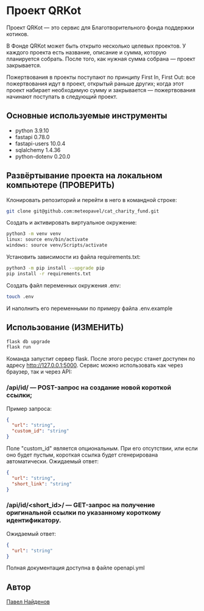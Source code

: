 # Проект QRKot
Проект QRKot — это сервис для Благотворительного фонда поддержки котиков.

В Фонде QRKot может быть открыто несколько целевых проектов. У каждого проекта есть название, описание и сумма, которую планируется собрать. После того, как нужная сумма собрана — проект закрывается.

Пожертвования в проекты поступают по принципу First In, First Out: все пожертвования идут в проект, открытый раньше других; когда этот проект набирает необходимую сумму и закрывается — пожертвования начинают поступать в следующий проект.

## Основные используемые инструменты
* python        3.9.10
* fastapi       0.78.0
* fastapi-users 10.0.4
* sqlalchemy    1.4.36
* python-dotenv 0.20.0

## Развёртывание проекта на локальном компьютере (ПРОВЕРИТЬ)
Клонировать репозиторий и перейти в него в командной строке:
```bash
git clone git@github.com:meteopavel/cat_charity_fund.git
```
Cоздать и активировать виртуальное окружение:
```bash
python3 -m venv venv
linux: source env/bin/activate
windows: source venv/Scripts/activate
```
Установить зависимости из файла requirements.txt:
```bash
python3 -m pip install --upgrade pip
pip install -r requirements.txt
```
Создать файл переменных окружения .env:
```bash
touch .env
```
И наполнить его переменными по примеру файла .env.example

## Использование (ИЗМЕНИТЬ)
```python
flask db upgrade
flask run
```
Команда запустит сервер flask. После этого ресурс станет доступен по
адресу http://127.0.0.1:5000. Сервис можно использовать как через 
браузер, так и через API:

### /api/id/ — POST-запрос на создание новой короткой ссылки;
Пример запроса:
```json
{
  "url": "string",
  "custom_id": "string"
}
```
Поле "custom_id" является опциональным. При его отсутствии, или если оно будет пустым, короткая ссылка будет сгенерирована автоматически.
Ожидаемый ответ:
```json
{
  "url": "string",
  "short_link": "string"
}
```
### /api/id/<short_id>/ — GET-запрос на получение оригинальной ссылки по указанному короткому идентификатору.
Ожидаемый ответ:
```json
{
  "url": "string"
}
```
Полная документация доступна в файле openapi.yml

## Автор
[Павел Найденов](https://github.com/meteopavel)